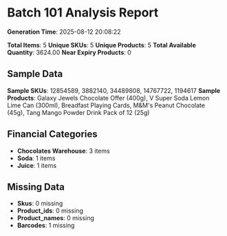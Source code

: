 # Batch 101 Analysis Report

**Generation Time**: 2025-08-12 20:08:22

**Total Items**: 5
**Unique SKUs**: 5
**Unique Products**: 5
**Total Available Quantity**: 3624.00
**Near Expiry Products**: 0

## Sample Data
**Sample SKUs**: 12854589, 3882140, 34489808, 14767722, 1194617
**Sample Products**: Galaxy Jewels Chocolate Offer (400g), V Super Soda Lemon Lime Can (300ml), Breadfast Playing Cards, M&M's Peanut Chocolate (45g), Tang Mango Powder Drink Pack of 12 (25g)

## Financial Categories
- **Chocolates Warehouse**: 3 items
- **Soda**: 1 items
- **Juice**: 1 items

## Missing Data
- **Skus**: 0 missing
- **Product_ids**: 0 missing
- **Product_names**: 0 missing
- **Barcodes**: 1 missing
